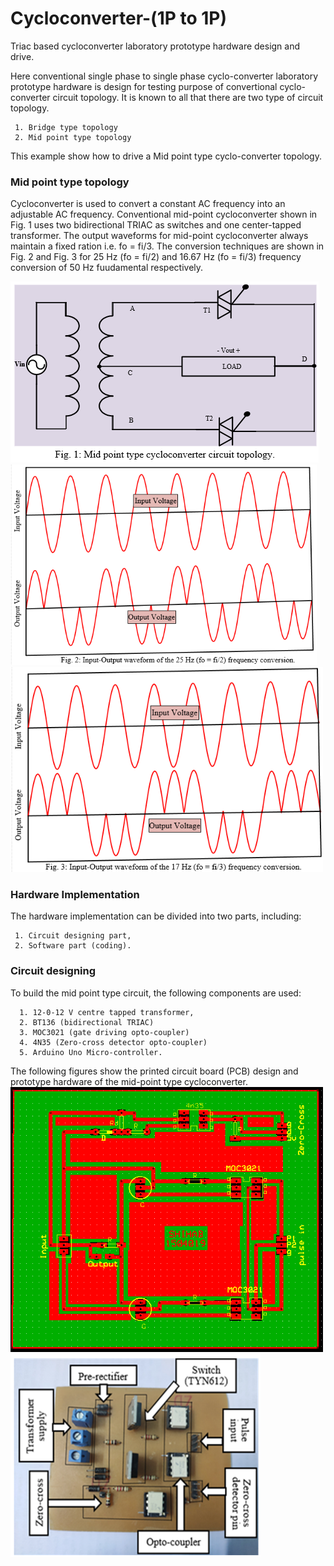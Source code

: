 # Cycloconverter-(1P to 1P)
Triac based cycloconverter laboratory prototype hardware design and drive.

Here conventional single phase to single phase cyclo-converter laboratory prototype hardware is design for testing purpose of convertional cyclo-converter circuit topology.
It is known to all that there are two type of circuit topology.

     1. Bridge type topology
     2. Mid point type topology
This example show how to drive a Mid point type cyclo-converter topology.

### Mid point type topology
Cycloconverter is used to convert a constant AC frequency into an adjustable AC frequency. Conventional mid-point cycloconverter shown in Fig. 1 uses two bidirectional TRIAC as switches and one center-tapped transformer. The output waveforms for mid-point cycloconverter always maintain a fixed ration i.e. fo = fi/3. The conversion techniques are shown in Fig. 2 and Fig. 3 for 25 Hz (fo = fi/2) and 16.67 Hz (fo = fi/3) frequency conversion of 50 Hz fuudamental respectively.

<img src="Image/image-3.png"> <img src="Image/image-5.png" width="490">
<img src="Image/image-2.png" width="500">

### Hardware Implementation
The hardware implementation can be divided into two parts, including: 

     1. Circuit designing part,
     2. Software part (coding).

### Circuit designing
To build the mid point type circuit, the following components are used:
      
      1. 12-0-12 V centre tapped transformer,
      2. BT136 (bidirectional TRIAC)
      3. MOC3021 (gate driving opto-coupler)
      4. 4N35 (Zero-cross detector opto-coupler)
      5. Arduino Uno Micro-controller.

The following figures show the printed circuit board (PCB) design and prototype hardware of the mid-point type cycloconverter.
<img src="Image/image-6.png" width="500"> <img src="Image/image-7.png" width="400">
